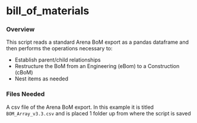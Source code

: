 # bill_of_materials

### Overview

This script reads a standard Arena BoM export as a pandas dataframe and then performs the operations necessary to:

* Establish parent/child relationships
* Restructure the BoM from an Engineering (eBom) to a Construction (cBoM)
* Nest items as needed

### Files Needed
A csv file of the Arena BoM export. In this example it is titled `BOM_Array_v3.3.csv` and is placed 1 folder up from where the script is saved  
